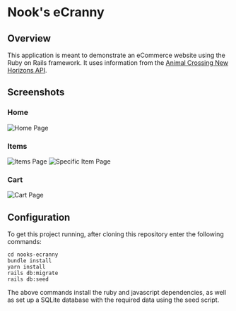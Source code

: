 # Nook's eCranny

## Overview
This application is meant to demonstrate an eCommerce website using the Ruby on Rails framework.
It uses information from the [Animal Crossing New Horizons API](http://acnhapi.com/doc).

## Screenshots
### Home
![Home Page](https://res.cloudinary.com/dschultz/image/upload/v1611325749/nooks-ecranny/Screen_Shot_2021-01-22_at_8.23.54_AM_t4wpfq.png)
### Items
![Items Page](https://res.cloudinary.com/dschultz/image/upload/v1611325760/nooks-ecranny/Screen_Shot_2021-01-22_at_8.25.07_AM_a3q2gp.png)
![Specific Item Page](https://res.cloudinary.com/dschultz/image/upload/v1611325744/nooks-ecranny/Screen_Shot_2021-01-22_at_8.26.13_AM_mau3iw.png)
### Cart
![Cart Page](https://res.cloudinary.com/dschultz/image/upload/v1611325739/nooks-ecranny/Screen_Shot_2021-01-22_at_8.27.43_AM_iln7ad.png)

## Configuration
To get this project running, after cloning this repository enter the following commands:
```
cd nooks-ecranny
bundle install
yarn install
rails db:migrate
rails db:seed
```
The above commands install the ruby and javascript dependencies, as well as set up a SQLite database with the required data using the seed script.
